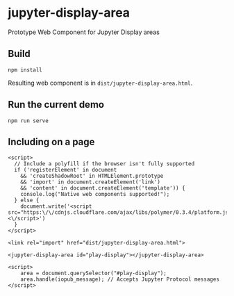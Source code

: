 # jupyter-display-area

Prototype Web Component for Jupyter Display areas

## Build

```
npm install
```

Resulting web component is in `dist/jupyter-display-area.html`.

## Run the current demo

```
npm run serve
```

## Including on a page

```
<script>
  // Include a polyfill if the browser isn't fully supported
  if ('registerElement' in document
    && 'createShadowRoot' in HTMLElement.prototype
    && 'import' in document.createElement('link')
    && 'content' in document.createElement('template')) {
    console.log("Native web components supported!");
  } else {
    document.write('<script src="https:\/\/cdnjs.cloudflare.com/ajax/libs/polymer/0.3.4/platform.js"><\/script>')
  }
</script>

<link rel="import" href="dist/jupyter-display-area.html">

<jupyter-display-area id="play-display"></jupyter-display-area>

<script>
    area = document.querySelector("#play-display");
    area.handle(iopub_message); // Accepts Jupyter Protocol messages
</script>
```
